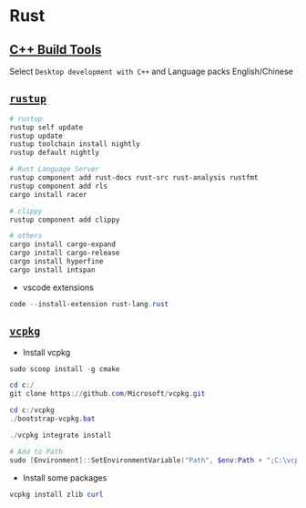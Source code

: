 # Rust

## [C++ Build Tools](https://visualstudio.microsoft.com/visual-cpp-build-tools/)

Select `Desktop development with C++` and Language packs English/Chinese

## [`rustup`](https://rustup.rs/)

```ps1
# rustup
rustup self update
rustup update
rustup toolchain install nightly
rustup default nightly

# Rust Language Server
rustup component add rust-docs rust-src rust-analysis rustfmt
rustup component add rls
cargo install racer

# clippy
rustup component add clippy

# others
cargo install cargo-expand
cargo install cargo-release
cargo install hyperfine
cargo install intspan

```

* vscode extensions

```ps1
code --install-extension rust-lang.rust

```

## [`vcpkg`](https://github.com/microsoft/vcpkg)

* Install vcpkg

```ps1
sudo scoop install -g cmake

cd c:/
git clone https://github.com/Microsoft/vcpkg.git

cd c:/vcpkg
./bootstrap-vcpkg.bat

./vcpkg integrate install

# Add to Path
sudo [Environment]::SetEnvironmentVariable("Path", $env:Path + ";C:\vcpkg", "Machine")

```

* Install some packages

```ps1
vcpkg install zlib curl 

```
